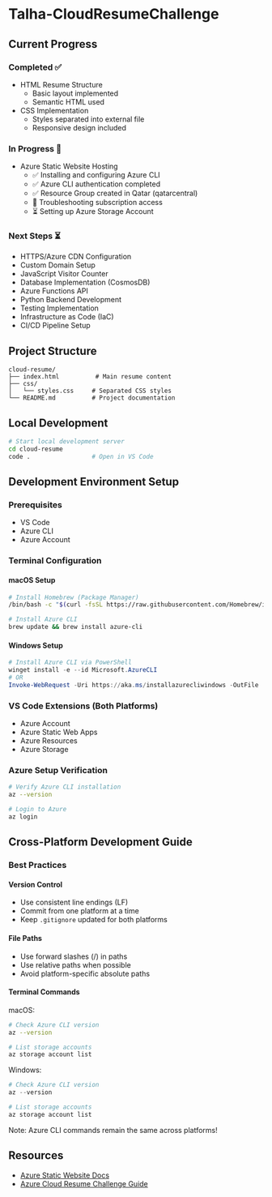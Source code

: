 # Talha-CloudResumeChallenge

## Current Progress

### Completed ✅

- HTML Resume Structure
  - Basic layout implemented
  - Semantic HTML used
- CSS Implementation
  - Styles separated into external file
  - Responsive design included

### In Progress 🔄

- Azure Static Website Hosting
  - ✅ Installing and configuring Azure CLI
  - ✅ Azure CLI authentication completed
  - ✅ Resource Group created in Qatar (qatarcentral)
  - 🔄 Troubleshooting subscription access
  - ⏳ Setting up Azure Storage Account

### Next Steps ⏳

- HTTPS/Azure CDN Configuration
- Custom Domain Setup
- JavaScript Visitor Counter
- Database Implementation (CosmosDB)
- Azure Functions API
- Python Backend Development
- Testing Implementation
- Infrastructure as Code (IaC)
- CI/CD Pipeline Setup

## Project Structure

```plaintext
cloud-resume/
├── index.html          # Main resume content
├── css/
│   └── styles.css     # Separated CSS styles
└── README.md          # Project documentation
```

## Local Development

```bash
# Start local development server
cd cloud-resume
code .                 # Open in VS Code
```

## Development Environment Setup

### Prerequisites

- VS Code
- Azure CLI
- Azure Account

### Terminal Configuration

#### macOS Setup

```bash
# Install Homebrew (Package Manager)
/bin/bash -c "$(curl -fsSL https://raw.githubusercontent.com/Homebrew/install/HEAD/install.sh)"

# Install Azure CLI
brew update && brew install azure-cli
```

#### Windows Setup

```powershell
# Install Azure CLI via PowerShell
winget install -e --id Microsoft.AzureCLI
# OR
Invoke-WebRequest -Uri https://aka.ms/installazurecliwindows -OutFile .\AzureCLI.msi
```

### VS Code Extensions (Both Platforms)

- Azure Account
- Azure Static Web Apps
- Azure Resources
- Azure Storage

### Azure Setup Verification

```bash
# Verify Azure CLI installation
az --version

# Login to Azure
az login
```

## Cross-Platform Development Guide

### Best Practices

#### Version Control

- Use consistent line endings (LF)
- Commit from one platform at a time
- Keep `.gitignore` updated for both platforms

#### File Paths

- Use forward slashes (/) in paths
- Use relative paths when possible
- Avoid platform-specific absolute paths

#### Terminal Commands

macOS:

```bash
# Check Azure CLI version
az --version

# List storage accounts
az storage account list
```

Windows:

```powershell
# Check Azure CLI version
az --version

# List storage accounts
az storage account list
```

Note: Azure CLI commands remain the same across platforms!

## Resources

- [Azure Static Website Docs](https://docs.microsoft.com/en-us/azure/storage/blobs/storage-blob-static-website)
- [Azure Cloud Resume Challenge Guide](https://github.com/madebygps/cgc-azure-resume)
